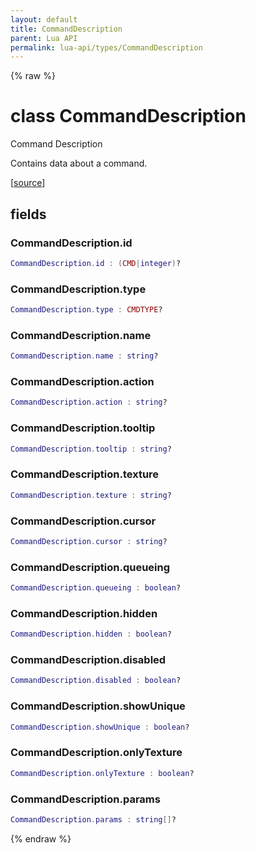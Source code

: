 ```yaml
---
layout: default
title: CommandDescription
parent: Lua API
permalink: lua-api/types/CommandDescription
---
```


{% raw %}

# class CommandDescription





Command Description

Contains data about a command.

[<a href="https://github.com/beyond-all-reason/spring/blob/0a561a37ee97c7883fd3f5a4bc995f9a4f6fdea0/rts/Lua/LuaUtils.cpp#L1570-L1589" target="_blank">source</a>]





## fields


### CommandDescription.id

```lua
CommandDescription.id : (CMD|integer)?
```




### CommandDescription.type

```lua
CommandDescription.type : CMDTYPE?
```




### CommandDescription.name

```lua
CommandDescription.name : string?
```




### CommandDescription.action

```lua
CommandDescription.action : string?
```




### CommandDescription.tooltip

```lua
CommandDescription.tooltip : string?
```




### CommandDescription.texture

```lua
CommandDescription.texture : string?
```




### CommandDescription.cursor

```lua
CommandDescription.cursor : string?
```




### CommandDescription.queueing

```lua
CommandDescription.queueing : boolean?
```




### CommandDescription.hidden

```lua
CommandDescription.hidden : boolean?
```




### CommandDescription.disabled

```lua
CommandDescription.disabled : boolean?
```




### CommandDescription.showUnique

```lua
CommandDescription.showUnique : boolean?
```




### CommandDescription.onlyTexture

```lua
CommandDescription.onlyTexture : boolean?
```




### CommandDescription.params

```lua
CommandDescription.params : string[]?
```






{% endraw %}
